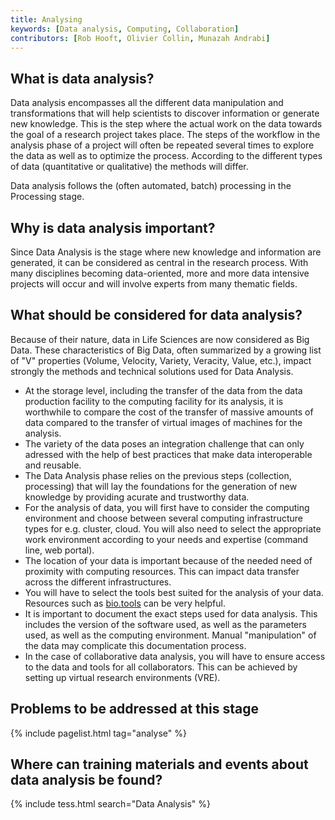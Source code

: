 ```yaml
---
title: Analysing
keywords: [Data analysis, Computing, Collaboration]
contributors: [Rob Hooft, Olivier Collin, Munazah Andrabi]
---
```


## What is data analysis?

Data analysis encompasses all the different data manipulation and transformations that will help scientists to discover information or generate new knowledge.
This is the step where the actual work on the data towards the goal of a research project takes place.
The steps of the workflow in the analysis phase of a project will often be repeated several times to explore the data as well as to optimize the process.
According to the different types of data (quantitative or qualitative) the methods will differ.

Data analysis follows the (often automated, batch) processing in the Processing stage.

## Why is data analysis important?

Since Data Analysis is the stage where new knowledge and information are generated, it can be considered as central in the research process.
With many disciplines becoming data-oriented, more and more data intensive projects will occur and will involve experts from many thematic fields.

## What should be considered for data analysis?

Because of their nature, data in Life Sciences are now considered as Big Data. These characteristics of Big Data, often summarized by a growing list of "V" properties (Volume, Velocity, Variety, Veracity, Value, etc.), impact strongly the methods and technical solutions used for Data Analysis.

* At the storage level, including the transfer of the data from the data production facility to the computing facility for its analysis, it is worthwhile to compare the cost of the transfer of massive amounts of data compared to the transfer of virtual images of machines for the analysis.
* The variety of the data poses an integration challenge that can only adressed with the help of best practices that make data interoperable and reusable.
* The Data Analysis phase relies on the previous steps (collection, processing) that will lay the foundations for the generation of new knowledge by providing acurate and trustworthy data.
* For the analysis of data, you will first have to consider the computing environment and choose between several computing infrastructure types for e.g. cluster, cloud. You will also need to select the appropriate work environment according to your needs and expertise (command line, web portal).
* The location of your data is important because of the needed need of proximity with computing resources. This can impact data transfer across the different infrastructures.
* You will have to select the tools best suited for the analysis of your data. Resources such as [bio.tools](https://bio.tools) can be very helpful.
* It is important to document the exact steps used for data analysis. This includes the version of the software used, as well as the parameters used, as well as the computing environment. Manual "manipulation" of the data may complicate this documentation process.
* In the case of collaborative data analysis, you will have to ensure access to the data and tools for all collaborators. This can be achieved by setting up virtual research environments (VRE). 


## Problems to be addressed at this stage

{% include pagelist.html tag="analyse" %}


## Where can training materials and events about data analysis be found?

{% include tess.html search="Data Analysis" %}

